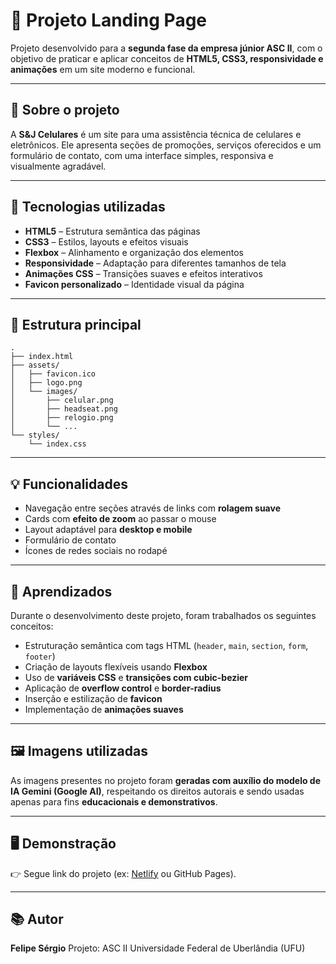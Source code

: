 # 📱 Projeto Landing Page

Projeto desenvolvido para a **segunda fase da empresa júnior ASC II**, com o objetivo de praticar e aplicar conceitos de **HTML5, CSS3, responsividade e animações** em um site moderno e funcional.

---

## 🧩 Sobre o projeto

A **S&J Celulares** é um site para uma assistência técnica de celulares e eletrônicos.
Ele apresenta seções de promoções, serviços oferecidos e um formulário de contato, com uma interface simples, responsiva e visualmente agradável.

---

## 🚀 Tecnologias utilizadas

* **HTML5** – Estrutura semântica das páginas
* **CSS3** – Estilos, layouts e efeitos visuais
* **Flexbox** – Alinhamento e organização dos elementos
* **Responsividade** – Adaptação para diferentes tamanhos de tela
* **Animações CSS** – Transições suaves e efeitos interativos
* **Favicon personalizado** – Identidade visual da página

---

## 🧱 Estrutura principal

```
.
├── index.html
├── assets/
│   ├── favicon.ico
│   ├── logo.png
│   └── images/
│       ├── celular.png
│       ├── headseat.png
│       ├── relogio.png
│       └── ...
└── styles/
    └── index.css
```

---

## 💡 Funcionalidades

* Navegação entre seções através de links com **rolagem suave**
* Cards com **efeito de zoom** ao passar o mouse
* Layout adaptável para **desktop e mobile**
* Formulário de contato
* Ícones de redes sociais no rodapé

---

## 🧠 Aprendizados

Durante o desenvolvimento deste projeto, foram trabalhados os seguintes conceitos:

* Estruturação semântica com tags HTML (`header`, `main`, `section`, `form`, `footer`)
* Criação de layouts flexíveis usando **Flexbox**
* Uso de **variáveis CSS** e **transições com cubic-bezier**
* Aplicação de **overflow control** e **border-radius**
* Inserção e estilização de **favicon**
* Implementação de **animações suaves**

---

## 🖼️ Imagens utilizadas

As imagens presentes no projeto foram **geradas com auxílio do modelo de IA Gemini (Google AI)**, respeitando os direitos autorais e sendo usadas apenas para fins **educacionais e demonstrativos**.

---

## 🖥️ Demonstração

👉 Segue link do projeto (ex: [Netlify](https://www.netlify.com/) ou GitHub Pages).

---

## 📚 Autor

**Felipe Sérgio**
Projeto: ASC II
Universidade Federal de Uberlândia (UFU)
